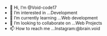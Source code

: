 - 👋 Hi, I’m @Void-code17
- 👀 I’m interested in ...Development
- 🌱 I’m currently learning ...Web development
- 💞️ I’m looking to collaborate on ...Web Projects
- 📫 How to reach me ...Instagram:@brain.void

<!---
Void-code17/Void-code17 is a ✨ special ✨ repository because its `README.md` (this file) appears on your GitHub profile.
You can click the Preview link to take a look at your changes.
--->
